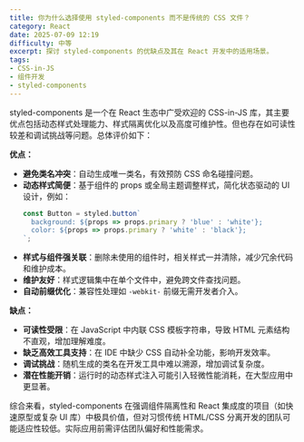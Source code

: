 ```yaml
---
title: 你为什么选择使用 styled-components 而不是传统的 CSS 文件？
category: React
date: 2025-07-09 12:19
difficulty: 中等
excerpt: 探讨 styled-components 的优缺点及其在 React 开发中的适用场景。
tags:
- CSS-in-JS
- 组件开发
- styled-components
---
```

styled-components 是一个在 React 生态中广受欢迎的 CSS-in-JS 库，其主要优点包括动态样式处理能力、样式隔离优化以及高度可维护性。但也存在如可读性较差和调试挑战等问题。总体评价如下：  

**优点：**  
- **避免类名冲突**：自动生成唯一类名，有效预防 CSS 命名碰撞问题。  
- **动态样式简便**：基于组件的 props 或全局主题调整样式，简化状态驱动的 UI 设计，例如：  
  ```jsx
  const Button = styled.button`
    background: ${props => props.primary ? 'blue' : 'white'};
    color: ${props => props.primary ? 'white' : 'black'};
  `;
  ```  
- **样式与组件强关联**：删除未使用的组件时，相关样式一并清除，减少冗余代码和维护成本。  
- **维护友好**：样式逻辑集中在单个文件中，避免跨文件查找问题。  
- **自动前缀优化**：兼容性处理如 `-webkit-` 前缀无需开发者介入。  

**缺点：**  
- **可读性受限**：在 JavaScript 中内联 CSS 模板字符串，导致 HTML 元素结构不直观，增加理解难度。  
- **缺乏高效工具支持**：在 IDE 中缺少 CSS 自动补全功能，影响开发效率。  
- **调试挑战**：随机生成的类名在开发工具中难以溯源，增加调试复杂度。  
- **潜在性能开销**：运行时的动态样式注入可能引入轻微性能消耗，在大型应用中更显著。  

综合来看，styled-components 在强调组件隔离性和 React 集成度的项目（如快速原型或复杂 UI 库）中极具价值，但对习惯传统 HTML/CSS 分离开发的团队可能适应性较低。实际应用前需评估团队偏好和性能需求。
